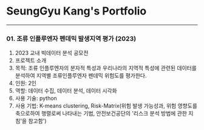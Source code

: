 # SeungGyu Kang's Portfolio
***

### 01. 조류 인플루엔자 펜데믹 발생지역 평가 (2023)
1. 2023 교내 빅데이터 분석 공모전
2. 프로젝트 소개
  1. 목적: 조류 인플루엔자의 분자적 특성과 우리나라의 지역적 특성에 관련된 데이터를 분석하여 지역별 조류인플루엔자 펜데믹 위험도를 평가한다.
  2. 인원: 2인
  3. 역할: 데이터 수집, 데이터 분석, 데이터 시각화
  4. 사용 기술: python
  5. 사용 기법: K-means clustering, Risk-Matrix(위험 발생 가능성과, 위험 영향도를 축으로하여 행렬로써 나타내는 기법, 안전보건공단의 '리스크 분석 방법에 관한 지침'을 참고함')
     

